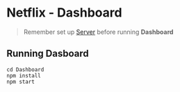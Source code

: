 # Netflix - Dashboard

> Remember set up <a href=https://github.com/Nguyenle23/netflix-mern/tree/main/APIs>Server</a> before running **Dashboard**

## Running Dasboard

```
cd Dashboard
npm install
npm start
```

